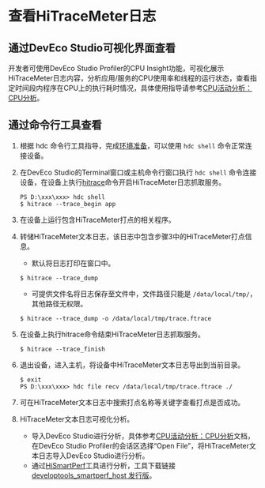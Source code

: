 # 查看HiTraceMeter日志

## 通过DevEco Studio可视化界面查看

开发者可使用DevEco Studio Profiler的CPU Insight功能，可视化展示HiTraceMeter日志内容，分析应用/服务的CPU使用率和线程的运行状态，查看指定时间段内程序在CPU上的执行耗时情况，具体使用指导请参考[CPU活动分析：CPU分析](https://developer.huawei.com/consumer/cn/doc/harmonyos-guides/ide-insight-session-cpu)。

## 通过命令行工具查看

1. 根据 hdc 命令行工具指导，完成[环境准备](hdc.md#环境准备)，可以使用 `hdc shell` 命令正常连接设备。

2. 在DevEco Studio的Terminal窗口或主机命令行窗口执行 `hdc shell` 命令连接设备，在设备上执行[hitrace](hitrace.md)命令开启HiTraceMeter日志抓取服务。

   ```shell
   PS D:\xxx\xxx> hdc shell
   $ hitrace --trace_begin app
   ```

3. 在设备上运行包含HiTraceMeter打点的相关程序。

4. 转储HiTraceMeter文本日志，该日志中包含步骤3中的HiTraceMeter打点信息。

   - 默认将日志打印在窗口中。

   ```shell
   $ hitrace --trace_dump
   ```

   - 可提供文件名将日志保存至文件中，文件路径只能是 `/data/local/tmp/`，其他路径无权限。

   ```shell
   $ hitrace --trace_dump -o /data/local/tmp/trace.ftrace
   ```

5. 在设备上执行hitrace命令结束HiTraceMeter日志抓取服务。

   ```shell
   $ hitrace --trace_finish
   ```

6. 退出设备，进入主机，将设备中HiTraceMeter文本日志导出到当前目录。

   ```shell
   $ exit
   PS D:\xxx\xxx> hdc file recv /data/local/tmp/trace.ftrace ./
   ```

7. 可在HiTraceMeter文本日志中搜索打点名称等关键字查看打点是否成功。

8. HiTraceMeter文本日志可视化分析。

   - 导入DevEco Studio进行分析，具体参考[CPU活动分析：CPU分析](https://developer.huawei.com/consumer/cn/doc/harmonyos-guides/ide-insight-session-cpu)文档，在DevEco Studio Profiler的会话区选择“Open File”，将HiTraceMeter文本日志导入DevEco Studio进行分析。
   - 通过[HiSmartPerf](https://gitee.com/openharmony/developtools_smartperf_host)工具进行分析，工具下载链接[developtools_smartperf_host 发行版](https://gitee.com/openharmony/developtools_smartperf_host/releases)。

